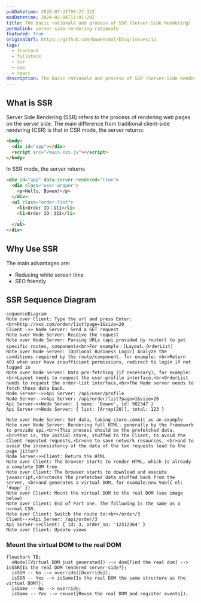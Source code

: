 ```yaml
---
pubDatetime: 2020-07-31T08:27:32Z
modDatetime: 2024-02-04T11:01:29Z
title: The basic rationale and process of SSR (Server-Side Rendering)
permalink: server-side-rendering-rationale
featured: true
originalUrl: https://github.com/bowencool/blog/issues/12
tags:
  - frontend
  - fullstack
  - ssr
  - vue
  - react
description: The basic rationale and process of SSR (Server-Side Rendering)
---
```


## What is SSR

Server Side Rendering (SSR) refers to the process of rendering web pages on the server side. The main difference from traditional client-side rendering (CSR) is that in CSR mode, the server returns:

```html
<body>
  <div id="app"></div>
  <script src="/main.xxx.js"></script>
</body>
```

In SSR mode, the server returns

```html
<div id="app" data-server-rendered="true">
  <div class="user-wraper">
    <p>Hello, Bowen!</p>
  </div>
  <ul class="order-list">
    <li>Order ID：111</li>
    <li>Order ID：222</li>
    ...
  </ul>
</div>
```

## Why Use SSR

The main advantages are:

- Reducing white screen time
- SEO friendly

## SSR Sequence Diagram

<!-- ![ssr1](https://user-images.githubusercontent.com/20217146/89017104-6002e880-d34c-11ea-952a-cd05502a5b37.jpeg) -->

```mermaid
sequenceDiagram
Note over Client: Type the url and press Enter: <br>http://xxx.com/order/list?page=1&size=20
Client ->> Node Server: Send a GET request
Note over Node Server: Receive the request
Note over Node Server: Parsing URLs (api provided by router) to get specific routes, components<br>For example：[Layout、OrderList]
Note over Node Server: [Optional Business Logic] Analyze the conditions required by the route/component, for example: <br>Return 403 when user have insufficient permissions, redirect to login if not logged in
Note over Node Server: Data pre-fetching (if necessary), for example:<br>Layout needs to request the user-profile interface,<br>OrderList needs to request the order-list interface,<br>The Node server needs to fetch these data back.
Node Server-->>Api Server: /api/user/profile
Node Server-->>Api Server: /api/order/list?page=1&size=20
Api Server->>Node Server: { name: 'Bowen', id: 982347 }
Api Server->>Node Server: { list: [Array(20)], total: 123 }

Note over Node Server: Set data, taking store.commit as an example
Note over Node Server: Rendering full HTML: generally by the framework to provide api.<br>(This process should be the prefetched data, <br>that is, the initial store, stuffed to the Client, to avoid the Client repeated requests,<br>one to save network resources, <br>and to avoid the inconsistency of the data of the two requests lead to the page jitter)
Node Server->>Client: Return the HTML
Note over Client: The browser starts to render HTML, which is already a complete DOM tree.
Note over Client: The browser starts to download and execute javascript,<br>checks the prefetched data stuffed back from the server, <br>and generates a virtual DOM, for example:new Vue({ el: '#app' })
Note over Client: Mount the virtual DOM to the real DOM (see image below)
Note over Client: End of Part one. The following is the same as a normal CSR.
Note over Client: Switch the route to:<br>/order/3
Client-->>Api Server: /api/order/3
Api Server->>Client: { id: 3, order_sn: '12312364' }
Note over Client: Update views
```

### Mount the virtual DOM to the real DOM

<!-- ![ssr2](https://user-images.githubusercontent.com/20217146/89017153-6e510480-d34c-11ea-9f06-e12dbafad1e4.jpeg) -->

```mermaid
flowchart TB;
  vNode([Virtual DOM just generated]) --> dom[Find the real dom] --> isSSR{Is the real DOM rendered server-side?};
  isSSR -- No --> override([Override]);
  isSSR -- Yes --> isSame{Is the real DOM the same structure as the virtual DOM?};
  isSame -- No --> override;
  isSame -- Yes --> reuse([Reuse the real DOM and register events]);
```
